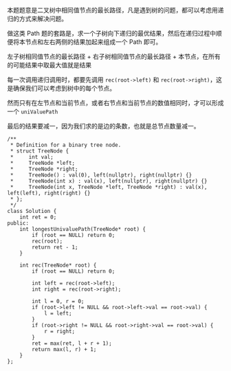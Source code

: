 本题题意是二叉树中相同值节点的最长路径，凡是遇到树的问题，都可以考虑用递归的方式来解决问题。

做这类 Path 题的套路是，求一个子树向下递归的最优结果，然后在递归过程中顺便将本节点和左右两侧的结果加起来组成一个 Path 即可。

左子树相同值节点的最长路径 + 右子树相同值节点的最长路径 + 本节点，在所有的可能结果中取最大值就是结果

每一次调用递归调用时，都要先调用 `rec(root->left)` 和 `rec(root->right)`，这是确保我们可以考虑到树中的每个节点。

然而只有在左节点和当前节点，或者右节点和当前节点的数值相同时，才可以形成一个 `uniValuePath`

最后的结果要减一，因为我们求的是边的条数，也就是总节点数量减一。
```
/**
 * Definition for a binary tree node.
 * struct TreeNode {
 *     int val;
 *     TreeNode *left;
 *     TreeNode *right;
 *     TreeNode() : val(0), left(nullptr), right(nullptr) {}
 *     TreeNode(int x) : val(x), left(nullptr), right(nullptr) {}
 *     TreeNode(int x, TreeNode *left, TreeNode *right) : val(x), left(left), right(right) {}
 * };
 */
class Solution {
    int ret = 0;
public:
    int longestUnivaluePath(TreeNode* root) {
        if (root == NULL) return 0;
        rec(root);
        return ret - 1;
    }
    
    int rec(TreeNode* root) {
        if (root == NULL) return 0;

        int left = rec(root->left);
        int right = rec(root->right);
        
        int l = 0, r = 0;
        if (root->left != NULL && root->left->val == root->val) {
            l = left;
        }
        if (root->right != NULL && root->right->val == root->val) {
            r = right;
        }
        ret = max(ret, l + r + 1);
        return max(l, r) + 1;
    }
};
```